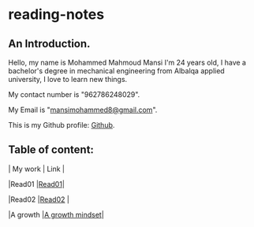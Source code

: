 # reading-notes
## An Introduction. 

Hello, my name is Mohammed Mahmoud Mansi I'm 24 years old, I have a bachelor's degree in mechanical engineering from Albalqa applied university, I love to learn new things.

My contact number is "962786248029". 

My Email is "mansimohammed8@gmail.com". 

This is my Github profile: [Github](https://github.com/Momansi96). 

## Table of content: 


| My work | Link |

|Read01   |[Read01](https://momansi96.github.io/reading-notes/Read01)|

|Read02   |[Read02](https://momansi96.github.io/reading-notes/Read02)  |

|A growth |[A growth mindset](https://momansi96.github.io/reading-notes/growthmind)|



